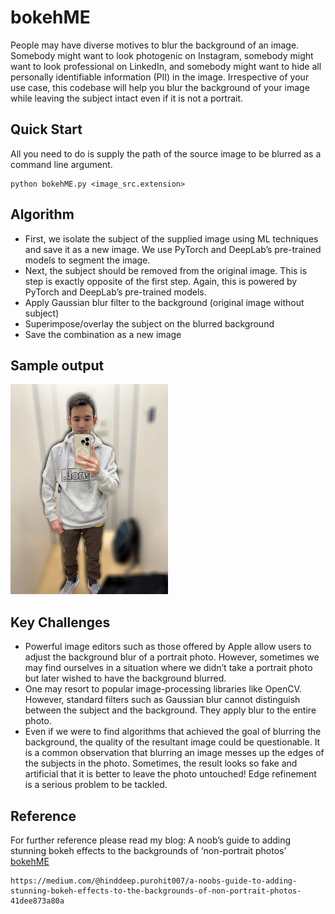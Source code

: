 # bokehME
People may have diverse motives to blur the background of an image. Somebody might want to look photogenic on Instagram, somebody might want to look professional on LinkedIn, and somebody might want to hide all personally identifiable information (PII) in the image. Irrespective of your use case, this codebase will help you blur the background of your image while leaving the subject intact even if it is not a portrait. 

## Quick Start

All you need to do is supply the path of the source image to be blurred as a command line argument.

```
python bokehME.py <image_src.extension>
```

## Algorithm
- First, we isolate the subject of the supplied image using ML techniques and save it as a new image. We use PyTorch and DeepLab’s pre-trained models to segment the image. 
- Next, the subject should be removed from the original image. This is step is exactly opposite of the first step. Again, this is powered by PyTorch and DeepLab’s pre-trained models.
- Apply Gaussian blur filter to the background (original image without subject)
- Superimpose/overlay the subject on the blurred background
- Save the combination as a new image

## Sample output

<img src="final_blurred_output.png" alt="Final Blurred Image" width="50%" height="50%">

## Key Challenges 
- Powerful image editors such as those offered by Apple allow users to adjust the background blur of a portrait photo. However, sometimes we may find ourselves in a situation where we didn’t take a portrait photo but later wished to have the background blurred.
- One may resort to popular image-processing libraries like OpenCV. However, standard filters such as Gaussian blur cannot distinguish between the subject and the background. They apply blur to the entire photo. 
- Even if we were to find algorithms that achieved the goal of blurring the background, the quality of the resultant image could be questionable. It is a common observation that blurring an image messes up the edges of the subjects in the photo. Sometimes, the result looks so fake and artificial that it is better to leave the photo untouched! Edge refinement is a serious problem to be tackled.

## Reference
For further reference please read my blog:
A noob’s guide to adding stunning bokeh effects to the backgrounds of ‘non-portrait photos’
<br>
[bokehME](https://medium.com/@hinddeep.purohit007/a-noobs-guide-to-adding-stunning-bokeh-effects-to-the-backgrounds-of-non-portrait-photos-41dee873a80a)

```
https://medium.com/@hinddeep.purohit007/a-noobs-guide-to-adding-stunning-bokeh-effects-to-the-backgrounds-of-non-portrait-photos-41dee873a80a
```
